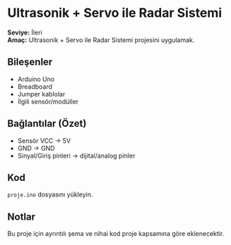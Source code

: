 # Ultrasonik + Servo ile Radar Sistemi

**Seviye:** İleri  
**Amaç:** Ultrasonik + Servo ile Radar Sistemi projesini uygulamak.

## Bileşenler
- Arduino Uno
- Breadboard
- Jumper kablolar
- İlgili sensör/modüller


## Bağlantılar (Özet)
- Sensör VCC -> 5V
- GND -> GND
- Sinyal/Giriş pinleri -> dijital/analog pinler

## Kod
`proje.ino` dosyasını yükleyin.

## Notlar
Bu proje için ayrıntılı şema ve nihai kod proje kapsamına göre eklenecektir.
